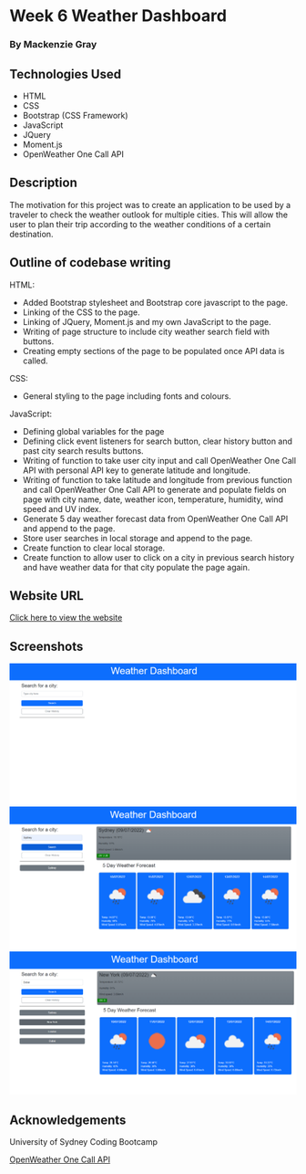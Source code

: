 # Week 6 Weather Dashboard

### By Mackenzie Gray

## Technologies Used 

- HTML
- CSS 
- Bootstrap (CSS Framework)
- JavaScript
- JQuery
- Moment.js
- OpenWeather One Call API

## Description 

The motivation for this project was to create an application to be used by a traveler to check the weather outlook for multiple cities. This will allow the user to plan their trip according to the weather conditions of a certain destination.  

## Outline of codebase writing 

HTML:
- Added Bootstrap stylesheet and Bootstrap core javascript to the page.
- Linking of the CSS to the page.
- Linking of JQuery, Moment.js and my own JavaScript to the page.
- Writing of page structure to include city weather search field with buttons.
- Creating empty sections of the page to be populated once API data is called.

CSS:
- General styling to the page including fonts and colours.

JavaScript:
- Defining global variables for the page 
- Defining click event listeners for search button, clear history button and past city search results buttons.
- Writing of function to take user city input and call OpenWeather One Call API with personal API key to generate latitude and longitude. 
- Writing of function to take latitude and longitude from previous function and call OpenWeather One Call API to generate and populate fields on page with city name, date, weather icon, temperature, humidity, wind speed and UV index.
- Generate 5 day weather forecast data from OpenWeather One Call API and append to the page. 
- Store user searches in local storage and append to the page. 
- Create function to clear local storage. 
- Create function to allow user to click on a city in previous search history and have weather data for that city populate the page again. 

## Website URL

[Click here to view the website](https://mdkgray.github.io/weather_dashboard/)

## Screenshots

![Screenshot-1](./Assets/Screenshots/weather_dashboard_1.PNG)
![Screenshot-2](./Assets/Screenshots/weather_dashboard_2.PNG)
![Screenshot-2](./Assets/Screenshots/weather_dashboard_3.PNG)

## Acknowledgements  

University of Sydney Coding Bootcamp

[OpenWeather One Call API](https://openweathermap.org/api/one-call-api)
